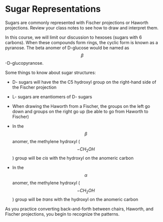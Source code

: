 # Sugar Representations


Sugars are commonly represented with Fischer projections or Haworth projections.  Review your class notes to see how to draw and interpret them.

In this course, we will limit our discussion to hexoses (sugars with 6 carbons).  When these compounds form rings, the cyclic form is known as a pyranose. The beta anomer of D-glucose would be named as $$\beta$$-D-glucopyranose.


Some things to know about sugar structures:

* D- sugars will have the the C5 hydroxyl group on the right-hand side of the Fischer projection

* L- sugars are enantiomers of D- sugars

* When drawing the Haworth from a Fischer, the groups on the left go down and groups on the right go up (be able to go from Haworth to Fischer)

* In the $$\beta$$ anomer, the methylene hydroxyl ($$-CH_2OH$$) group will be _cis_ with the hydroxyl on the anomeric carbon

* In the $$\alpha$$ anomer, the methylene hydroxyl ($$-CH_2OH$$) group will be _trans_ with the hydroxyl on the anomeric carbon


As you practice converting back-and-forth between chairs, Haworth, and Fischer projections, you begin to recognize the patterns.



